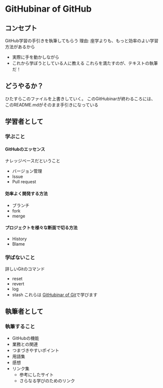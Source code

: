 # GitHubinar of GitHub

## コンセプト
GitHub学習の手引きを執筆してもらう
理由: 座学よりも、もっと効率のよい学習方法があるから
- 実際に手を動かしながら
- これから学ぼうとしている人に教える
これらを満たすのが、テキストの執筆だ！

## どうやるか？
ひたすらこのファイルを上書きしていく。
このGitHubinarが終わるころには、このREADME.mdがそのまま手引きになっている

## 学習者として
### 学ぶこと
#### GitHubのエッセンス
ナレッジベースだということ
- バージョン管理
- Issue
- Pull request

#### 効率よく開発する方法
- ブランチ
- fork
- merge

#### プロジェクトを様々な断面で切る方法
- History
- Blame

### 学ばないこと
詳しいGitのコマンド
- reset
- revert
- log
- stash
これらは [GitHubinar of Git](https://github.com/fra-dev-ops-bu/githubinar_git)で学びます

## 執筆者として
### 執筆すること
- GitHubの機能
- 業務との関連
- つまづきやすいポイント
- 用語集
- 感想
- リンク集
  - 参考にしたサイト
  - さらなる学びのためのリンク

